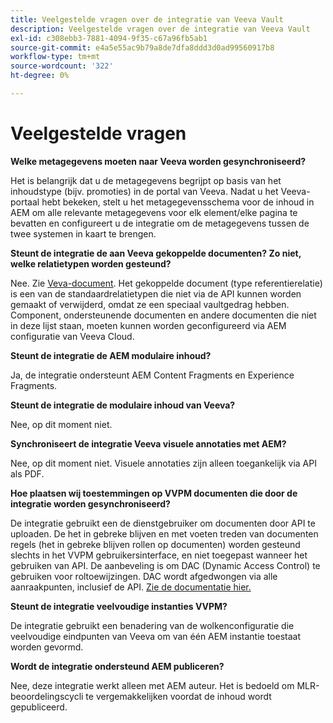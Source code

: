 ```yaml
---
title: Veelgestelde vragen over de integratie van Veeva Vault
description: Veelgestelde vragen over de integratie van Veeva Vault
exl-id: c308ebb3-7881-4094-9f35-c67a96fb5ab1
source-git-commit: e4a5e55ac9b79a8de7dfa8ddd3d0ad99560917b8
workflow-type: tm+mt
source-wordcount: '322'
ht-degree: 0%

---
```


# Veelgestelde vragen

**Welke metagegevens moeten naar Veeva worden gesynchroniseerd?**

Het is belangrijk dat u de metagegevens begrijpt op basis van het inhoudstype (bijv. promoties) in de portal van Veeva. Nadat u het Veeva-portaal hebt bekeken, stelt u het metagegevensschema voor de inhoud in AEM om alle relevante metagegevens voor elk element/elke pagina te bevatten en configureert u de integratie om de metagegevens tussen de twee systemen in kaart te brengen.

**Steunt de integratie de aan Veeva gekoppelde documenten? Zo niet, welke relatietypen worden gesteund?**

Nee. Zie [Veva-document](https://vaulthelp2.vod309.com/wordpress/admin-user-help/documents-admin-user-help/about-document-relationships/). Het gekoppelde document (type referentierelatie) is een van de standaardrelatietypen die niet via de API kunnen worden gemaakt of verwijderd, omdat ze een speciaal vaultgedrag hebben. Component, ondersteunende documenten en andere documenten die niet in deze lijst staan, moeten kunnen worden geconfigureerd via AEM configuratie van Veeva Cloud.

**Steunt de integratie de AEM modulaire inhoud?**

Ja, de integratie ondersteunt AEM Content Fragments en Experience Fragments.

**Steunt de integratie de modulaire inhoud van Veeva?**

Nee, op dit moment niet.

**Synchroniseert de integratie Veeva visuele annotaties met AEM?**

Nee, op dit moment niet. Visuele annotaties zijn alleen toegankelijk via API als PDF.

**Hoe plaatsen wij toestemmingen op VVPM documenten die door de integratie worden gesynchroniseerd?**

De integratie gebruikt een de dienstgebruiker om documenten door API te uploaden.  De het in gebreke blijven en met voeten treden van documenten regels (het in gebreke blijven rollen op documenten) worden gesteund slechts in het VVPM gebruikersinterface, en niet toegepast wanneer het gebruiken van API. De aanbeveling is om DAC (Dynamic Access Control) te gebruiken voor roltoewijzingen. DAC wordt afgedwongen via alle aanraakpunten, inclusief de API. [Zie de documentatie hier.](http://vaulthelp2.vod309.com/wordpress/admin-user-help/ah-user-permissions-access-control/about-dynamic-access-control-for-documents/)

**Steunt de integratie veelvoudige instanties VVPM?**

De integratie gebruikt een benadering van de wolkenconfiguratie die veelvoudige eindpunten van Veeva om van één AEM instantie toestaat worden gevormd.

**Wordt de integratie ondersteund AEM publiceren?**

Nee, deze integratie werkt alleen met AEM auteur. Het is bedoeld om MLR-beoordelingscycli te vergemakkelijken voordat de inhoud wordt gepubliceerd.

